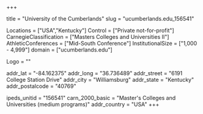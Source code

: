
+++

title = "University of the Cumberlands"
slug = "ucumberlands.edu_156541"

Locations = ["USA","Kentucky"]
Control = ["Private not-for-profit"]
CarnegieClassification = ["Masters Colleges and Universities II"]
AthleticConferences = ["Mid-South Conference"]
InstitutionalSize = ["1,000 - 4,999"]
domain = ["ucumberlands.edu"]

Logo = ""

addr_lat = "-84.162375"
addr_long = "36.736489"
addr_street = "6191 College Station Drive"
addr_city = "Williamsburg"
addr_state = "Kentucky"
addr_postalcode = "40769"

ipeds_unitid = "156541"
carn_2000_basic = "Master's Colleges and Universities (medium programs)"
addr_country = "USA"
+++
    

